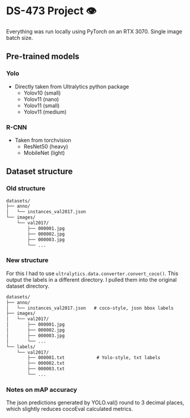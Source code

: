 # DS-473 Project 👁
Everything was run locally using PyTorch on an RTX 3070. Single image batch size.

## Pre-trained models
### Yolo
- Directly taken from Ultralytics python package
  - Yolov10 (small)
  - Yolov11 (nano)
  - Yolov11 (small)
  - Yolov11 (medium)

### R-CNN
- Taken from torchvision
  - ResNet50 (heavy)
  - MobileNet (light)

## Dataset structure

### Old structure
```txt
datasets/
├── anno/
│   └── instances_val2017.json
└── images/
    └── val2017/
        ├── 000001.jpg
        ├── 000002.jpg
        ├── 000003.jpg
        └── ...
```


### New structure
For this I had to use `ultralytics.data.converter.convert_coco()`. This output the labels in a different directory. I pulled them into the original dataset directory.
```txt
datasets/
├── anno/
│   └── instances_val2017.json   # coco-style, json bbox labels
├── images/
│   └── val2017/
│       ├── 000001.jpg
│       ├── 000002.jpg
│       ├── 000003.jpg
│       └── ...
└── labels/
    └── val2017/
        ├── 000001.txt            # Yolo-style, txt labels
        ├── 000002.txt
        ├── 000003.txt
        └── ...
```

### Notes on mAP accuracy
The json predictions generated by YOLO.val() round to 3 decimal places, which slightly reduces cocoEval calculated metrics.
